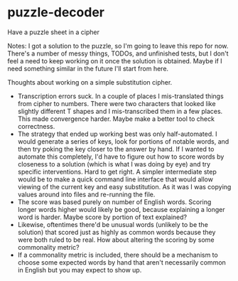 # puzzle-decoder
Have a puzzle sheet in a cipher

Notes:
I got a solution to the puzzle, so I'm going to leave this repo for now. There's a number of messy things, TODOs, and unfinished tests, but I don't feel a need to keep working on it once the solution is obtained. Maybe if I need something similar in the future I'll start from here.

Thoughts about working on a simple substitution cipher.
* Transcription errors suck. In a couple of places I mis-translated things from cipher to numbers. There were two characters that looked like slightly different T shapes and I mis-transcribed them in a few places. This made convergence harder. Maybe make a better tool to check correctness.
* The strategy that ended up working best was only half-automated. I would generate a series of keys, look for portions of notable words, and then try poking the key closer to the answer by hand. If I wanted to automate this completely, I'd have to figure out how to score words by closeness to a solution (which is what I was doing by eye) and try specific interventions. Hard to get right. A simpler intermediate step would be to make a quick command line interface that would allow viewing of the current key and easy substitution. As it was I was copying values around into files and re-running the file.
* The score was based purely on number of English words. Scoring longer words higher would likely be good, because explaining a longer word is harder. Maybe score by portion of text explained?
* Likewise, oftentimes there'd be unusual words (unlikely to be the solution) that scored just as highly as common words because they were both ruled to be real. How about altering the scoring by some commonality metric?
* If a commonality metric is included, there should be a mechanism to choose some expected words by hand that aren't necessarily common in English but you may expect to show up.
